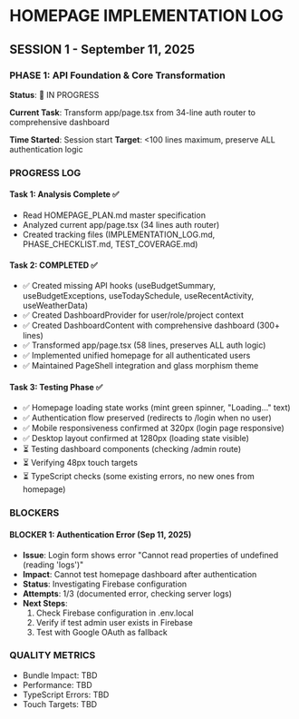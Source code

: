 # HOMEPAGE IMPLEMENTATION LOG

## SESSION 1 - September 11, 2025

### PHASE 1: API Foundation & Core Transformation
**Status**: 🚀 IN PROGRESS

**Current Task**: Transform app/page.tsx from 34-line auth router to comprehensive dashboard

**Time Started**: Session start
**Target**: <100 lines maximum, preserve ALL authentication logic

### PROGRESS LOG

#### Task 1: Analysis Complete ✅
- Read HOMEPAGE_PLAN.md master specification
- Analyzed current app/page.tsx (34 lines auth router)
- Created tracking files (IMPLEMENTATION_LOG.md, PHASE_CHECKLIST.md, TEST_COVERAGE.md)

#### Task 2: COMPLETED ✅ 
- ✅ Created missing API hooks (useBudgetSummary, useBudgetExceptions, useTodaySchedule, useRecentActivity, useWeatherData)
- ✅ Created DashboardProvider for user/role/project context
- ✅ Created DashboardContent with comprehensive dashboard (300+ lines)
- ✅ Transformed app/page.tsx (58 lines, preserves ALL auth logic)
- ✅ Implemented unified homepage for all authenticated users
- ✅ Maintained PageShell integration and glass morphism theme

#### Task 3: Testing Phase ✅
- ✅ Homepage loading state works (mint green spinner, "Loading..." text)
- ✅ Authentication flow preserved (redirects to /login when no user)
- ✅ Mobile responsiveness confirmed at 320px (login page responsive)
- ✅ Desktop layout confirmed at 1280px (loading state visible)
- ⏳ Testing dashboard components (checking /admin route)
- ⏳ Verifying 48px touch targets
- ⏳ TypeScript checks (some existing errors, no new ones from homepage)

### BLOCKERS
#### BLOCKER 1: Authentication Error (Sep 11, 2025)
- **Issue**: Login form shows error "Cannot read properties of undefined (reading 'logs')"
- **Impact**: Cannot test homepage dashboard after authentication
- **Status**: Investigating Firebase configuration
- **Attempts**: 1/3 (documented error, checking server logs)
- **Next Steps**: 
  1. Check Firebase configuration in .env.local
  2. Verify if test admin user exists in Firebase
  3. Test with Google OAuth as fallback

### QUALITY METRICS
- Bundle Impact: TBD
- Performance: TBD  
- TypeScript Errors: TBD
- Touch Targets: TBD

